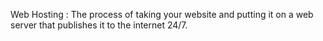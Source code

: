Web Hosting : The process of taking your website and putting it on a web server that publishes it to the internet 24/7. 